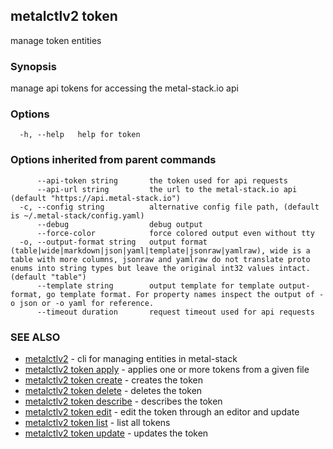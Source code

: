 ## metalctlv2 token

manage token entities

### Synopsis

manage api tokens for accessing the metal-stack.io api

### Options

```
  -h, --help   help for token
```

### Options inherited from parent commands

```
      --api-token string       the token used for api requests
      --api-url string         the url to the metal-stack.io api (default "https://api.metal-stack.io")
  -c, --config string          alternative config file path, (default is ~/.metal-stack/config.yaml)
      --debug                  debug output
      --force-color            force colored output even without tty
  -o, --output-format string   output format (table|wide|markdown|json|yaml|template|jsonraw|yamlraw), wide is a table with more columns, jsonraw and yamlraw do not translate proto enums into string types but leave the original int32 values intact. (default "table")
      --template string        output template for template output-format, go template format. For property names inspect the output of -o json or -o yaml for reference.
      --timeout duration       request timeout used for api requests
```

### SEE ALSO

* [metalctlv2](metalctlv2.md)	 - cli for managing entities in metal-stack
* [metalctlv2 token apply](metalctlv2_token_apply.md)	 - applies one or more tokens from a given file
* [metalctlv2 token create](metalctlv2_token_create.md)	 - creates the token
* [metalctlv2 token delete](metalctlv2_token_delete.md)	 - deletes the token
* [metalctlv2 token describe](metalctlv2_token_describe.md)	 - describes the token
* [metalctlv2 token edit](metalctlv2_token_edit.md)	 - edit the token through an editor and update
* [metalctlv2 token list](metalctlv2_token_list.md)	 - list all tokens
* [metalctlv2 token update](metalctlv2_token_update.md)	 - updates the token

